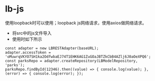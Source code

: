 # lb-js
使用loopback时可以使用；loopback js网络请求，使用axios做网络请求。
- 将src中的js文件导入
- 使用时如下所示

```
const adapter = new LBRESTAdapter(baseURL);
adapter.accessToken = 'oMuwrqVKYO7SH1ka2OdfwbaEJ74T1EHK6AG1ZuGOaJBTZkCbB4AZlj6J0aOeXPQ6';
const parksRepo = adapter.createRepository(LBModelRepository, 'parks');
parksRepo.findById(12346).then((value) => { console.log(value); }, (error) => { console.log(error); });
```
